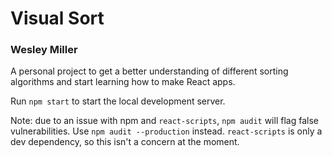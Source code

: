# Visual Sort
### Wesley Miller

A personal project to get a better understanding of different sorting algorithms 
and start learning how to make React apps.

Run `npm start` to start the local development server.

Note: due to an issue with npm and `react-scripts`, `npm audit` will flag false vulnerabilities. 
Use `npm audit --production` instead. `react-scripts` is only a dev dependency, so this isn't
a concern at the moment.
